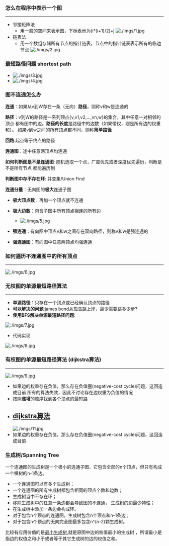 ### 怎么在程序中表示一个图
--------
* 邻接矩阵法
    - 用一般的空间来表示图，下标表示为(i*(i+1)/2)+j
    ![./imgs/1.jpg](./imgs/1.jpg)
* 链表法
    - 用一个数组存储所有节点的指针链表，节点中的指针链表表示所有的临边节点
    ![./imgs/2.jpg](./imgs/2.jpg)


### 最短路径问题 shortest path
* ![./imgs/3.jpg](./imgs/3.jpg)
* ![./imgs/4.jpg](./imgs/4.jpg)

### 图不连通怎么办
**连通**：如果从v到W存在一条（无向）**路径**，则称v和w是连通的

**路径**：v到W的路径是一系列顶点{v,v1,v2,...,vn,w}的集合，其中任意一对相邻的顶点
都有图中的边。**路径的长度**是路径中的边数（如果带权，则是所有边的权重和）。
如果v到w之间的所有顶点都不同，则称**简单路径**

**回路**:起点等于终点的路径

**连通图**：途中任意两顶点均连通

**如何判断图是不是连通图**: 随机选取一个点，广度优先或者深度优先遍历，判断是不是所有节点
都能遍历到

**判断图中存不存在环**: 并查集/Union Find

**连通分量**：无向图的**极大**连通子图
* **极大顶点数**：再加一个顶点就不连通
* **极大边数**：包含子图中所有顶点相连的所有边
    - ![./imgs/5.jpg](./imgs/5.jpg)

* **强连通**：有向图中顶点v和w之间存在双向路径，则称v和w是强连通的
* **强连通图**：有向图中任意两顶点均强连通

### 如何遍历不连通图中的所有顶点
-------------------
![./imgs/6.jpg](./imgs/6.jpg)

### 无权图的单源最短路径算法
--------------
* **单源路径**：只存在一个顶点或已经确认顶点的路径
* **可以解决的问题**:james bond从孤岛跳上岸，最少需要跳多少步?
* **使用BFS解决单源最短路径问题**:

![./imgs/7.jpg](./imgs/7.jpg)
* 代码实现

![./imgs/8.jpg](./imgs/8.jpg)

### 有权图的单源最短路径算法 (**dijkstra算法**)
--------------
![./imgs/9.jpg](./imgs/9.jpg)
* 如果边的权重存在负值，那么存在负值圈(negative-cost cycle)问题，这回造成目前
所有的算法失效，因此不讨论存在边权重为负值的情况
* 按照**递增**的顺序找到各个顶点的最短路
* [dijkstra算法](./Dijkstra/README.md)
    - 
    ![./imgs/11.jpg](./imgs/11.jpg)
* 如果边的权重存在负值，那么存在负值圈(negative-cost cycle)问题，这回造成目前


### 生成树/Spanning Tree
一个连通图的生成树是一个极小的连通子图，它包含全部的n个顶点，但只有构成一个棵树的n-1条边。

- 一个连通图可以有多个生成树；
- 一个连通图的所有生成树都包含相同的顶点个数和边数；
- 生成树当中不存在环；
- 移除生成树中的任意一条边都会导致图的不连通， 生成树的边最少特性；
- 在生成树中添加一条边会构成环。
- 对于包含n个顶点的连通图，生成树包含n个顶点和n-1条边；
- 对于包含n个顶点的无向完全图最多包含n^(n-2)颗生成树。

比较有应用价值的是[最小生成树](./Minimum-Spanning-Tree/README.md),就是原图中边的权值最小的生成树 ，所谓最小是指边的权值之和小于或者等于其它生成树的边的权值之和。
